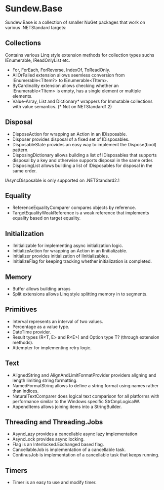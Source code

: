 # Sundew.Base

Sundew.Base is a collection of smaller NuGet packages that work on various .NETStandard targets:

## Collections
Contains various Linq style extension methods for collection types suchs IEnumerable, IReadOnlyList etc.
* For, ForEach, ForReverse, IndexOf, ToReadOnly.
* AllOrFailed extension allows seemless conversion from IEnumerable<TItem?> to IEnumerable\<TItem\>.
* ByCardinality extension allows checking whether an IEnumerable\<TItem\> is empty, has a single element or multiple elements.
* Value-Array, List and Dictionary* wrappers for Immutable collections with value semantics. (* Not on NETStandard1.2)

## Disposal
* DisposeAction for wrapping an Action in an IDisposable.
* Disposer provides disposal of a fixed set of IDisposables.
* DisposableState provides an easy way to implement the Dispose(bool) pattern.
* DisposingDictionary allows building a list of IDisposables that supports disposal by a key and otherwise supports disposal in the same order.
* DisposingList allows building a list of IDisposables for disposal in the same order.

IAsyncDisposable is only supported on .NETStandard2.1
## Equality
* ReferenceEqualityComparer compares objects by reference.
* TargetEqualityWeakReference is a weak reference that implements equality based on target equality.

## Initialization
* IInitializable for implementing async initialization logic.
* InitializeAction for wrapping an Action in an IInitializable.
* Initializer provides initialization of IInitializables.
* InitializeFlag for keeping tracking whether initialization is completed.

## Memory
* Buffer allows building arrays
* Split extensions allows Linq style splitting memory in to segments.

## Primitives
* Interval represents an interval of two values.
* Percentage as a value type.
* DateTime provider.
* Result types (R\<T, E\> and R\<E\>) and Option type T? (through extension methods).
* Attempter for implementing retry logic.

## Text
* AlignedString and AlignAndLimitFormatProvider providers aligning and length limiting string formatting.
* NamedFormatString allows to define a string format using names rather than indices.
* NaturalTextComparer does logical text comparison for all platforms with performance similar to the Windows specific StrCmpLogicalW.
* AppendItems allows joining items into a StringBuilder.

## Threading and Threading.Jobs
* AsyncLazy provides a cancellable async lazy implementation
* AsyncLock provides async locking.
* Flag is an Interlocked.Exchanged based flag.
* CancellableJob is implementation of a cancellable task.
* ContinusJob is implementation of a cancellable task that keeps running.

## Timers
* Timer is an easy to use and modify timer.
